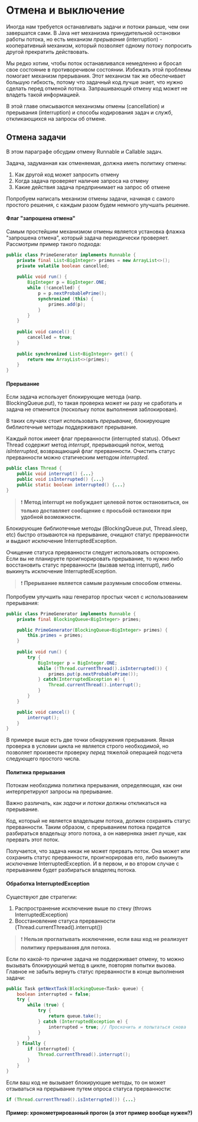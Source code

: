 # Отмена и выключение

Иногда нам требуется останавливать задачи и потоки раньше, чем они завершатся сами. В Java нет механизма 
принудительной остановки работы потока, но есть механизм _прерывания_ (interruption) - кооперативный механизм, 
который позволяет одному потоку попросить другой прекратить действовать.

Мы редко хотим, чтобы поток останавливался немедленно и бросал свое состояние в противоречивом состоянии. Избежать 
этой проблемы помогает механизм прерывания. Этот механизм так же обеспечивает большую гибкость, потому что задачный 
код лучше знает, что нужно сделать перед отменой потока. Запрашивающий отмену код может не владеть такой информацией. 

В этой главе описываются механизмы отмены (cancellation) и прерывания (interruption) и способы кодирования задач и 
служб, откликающихся на запросы об отмене.

## Отмена задачи
В этом параграфе обсудим отмену Runnable и Callable задач.

Задача, задуманная как отменяемая, должна иметь политику отмены:
1) Как другой код может запросить отмену
2) Когда задача проверяет наличие запроса на отмену
3) Какие действия задача предпринимает на запрос об отмене

Попробуем написать механизм отмены задачи, начиная с самого простого решения, с каждым разом будем немного 
улучшать решение. 

#### Флаг "запрошена отмена"

Самым простейшим механизмом отмены является установка флажка "запрошена отмена", который задача периодически проверяет. 
Рассмотрим пример такого подхода:

```java
public class PrimeGenerator implements Runnable {
    private final List<BigInteger> primes = new ArrayList<>();
    private volatile boolean cancelled; 
    
    public void run() {
        BigInteger p = BigInteger.ONE;
        while (!cancelled) {
            p = p.nextProbablePrime();
            synchronized (this) {
                primes.add(p);
            }
        }
    }
    
    public void cancel() {
        cancelled = true;
    }
    
    public synchronized List<BigInteger> get() {
        return new ArrayList<>(primes);
    }
}
```

#### Прерывание
Если задача использует блокирующие метода (напр. BlockingQueue.put), то такая проверка может ни разу не сработать и 
задача не отменится (поскольку поток выполнения заблокирован).

В таких случаях стоит использовать _прерывание_, блокирующие библиотечные методы поддерживают прерывание.

Каждый поток имеет флаг прерванности (interrupted status). Объект Thread содержит метод _interrupt_, прерывающий поток, 
метод _isInterrupted_, возвращающий флаг прерванности. Очистить статус прерванности можно статическим методом 
_interrupted_.
```java
public class Thread {
    public void interrupt() {...}
    public void isInterrupted() {...}
    public static boolean interrupted() {...}
}
```

> :exclamation: **Метод interrupt не побуждает целевой поток остановиться, он только доставляет сообщение с 
> просьбой остановки при удобной возможности.**

Блокирующие библиотечные методы (BlockingQueue.put, Thread.sleep, etc) быстро отзываются на прерывание, очищают
статус прерванности и выдают исключение InterruptedException. 

Очищение статуса прерванности следует использовать осторожно. Если вы не планируете проигнорировать прерывание, то 
нужно либо восстановить статус прерванности (вызвав метод interrupt), либо выкинуть исключение InterruptedException.

> :exclamation: **Прерывание является самым разумным способом отмены.**

Попробуем улучшить наш генератор простых чисел с использованием прерывания:

```java
public class PrimeGenerator implements Runnable {
    private final BlockingQueue<BigInteger> primes;

    public PrimeGenerator(BlockingQueue<BigInteger> primes) {
        this.primes = primes;
    }
    
    public void run() {
        try {
            BigInteger p = BigInteger.ONE;
            while (!Thread.currentThread().isInterrupted()) {
                primes.put(p.nextProbablePrime());
            } catch(InterruptedException e) {
                Thread.currentThread().interrupt();
            }
        }
    }

    public void cancel() {
        interrupt();
    }
}
```

В примере выше есть две точки обнаружения прерывания. Явная проверка в условии цикла не является строго необходимой, 
но позволяет произвести проверку _перед_ тяжелой операцией подсчета следующего простого числа. 

#### Политика прерывания
Потокам необходима политика прерывания, определяющая, как они интерпретируют запросы на прерывание.

Важно различать, как _задачи_ и _потоки_ должны откликаться на прерывание.

Код, который не является владельцем потока, должен сохранять статус прерванности. 
Таким образом, с прерыванием потока придется разбираться владельцу этого потока, а он наверняка знает лучше, 
как прервать этот поток.

Получается, что задача никак не может прервать поток. Она может или сохранить статус прерванности, проигнорировав его, 
либо выкинуть исключение InterruptedException. И в первом, и во втором случае с прерыванием будет разбираться владелец 
потока.

#### Обработка InterruptedException
Существуют две стратегии:
1) Распространение исключение выше по стеку (throws InterruptedException)
2) Восстановление статуса прерванности (Thread.currentThread().interrupt())

> :exclamation: **Нельзя проглатывать исключение, если ваш код не реализует политику прерывания для потока.**

Если по какой-то причине задача не поддерживает отмену, то можно вызывать блокирующий метод в цикле, повторяя 
попытки вызова. Главное не забыть вернуть статус прерванности в конце выполнения задачи:
```java
public Task getNextTask(BlockingQueue<Task> queue) {
    boolean interrupted = false;
    try {
        while (true) {
            try {
                return queue.take();
            } catch (InterruptedException e) {
                interrupted = true; // Проскочить и попытаться снова
            }
        }
    } finally {
        if (interrupted) {
            Thread.currentThread().interrupt();
        }
    }
}
```

Если ваш код не вызывает блокирующие методы, то он может отзываться на прерывание путем опроса статуса прерванности:
```java
if (Thread.currentThread().isInterrupted()) {...}
```

#### Пример: хронометрированный прогон (а этот пример вообще нужен?)